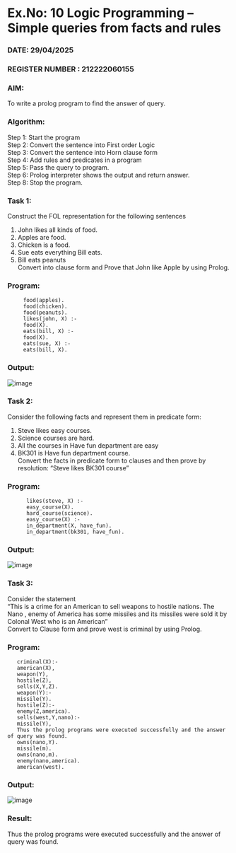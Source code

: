 # Ex.No: 10  Logic Programming –  Simple queries from facts and rules
### DATE: 29/04/2025                                                                         
### REGISTER NUMBER : 212222060155
### AIM: 
To write a prolog program to find the answer of query. 
###  Algorithm:
 Step 1: Start the program <br> 
 Step 2: Convert the sentence into First order Logic  <br> 
 Step 3:  Convert the sentence into Horn clause form  <br> 
 Step 4: Add rules and predicates in a program   <br> 
 Step 5:  Pass the query to program. <br> 
 Step 6: Prolog interpreter shows the output and return answer. <br> 
 Step 8:  Stop the program.

### Task 1:
Construct the FOL representation for the following sentences <br> 
1.	John likes all kinds of food.  <br> 
2.	Apples are food.  <br> 
3.	Chicken is a food.  <br> 
4.	Sue eats everything Bill eats. <br> 
5.	 Bill eats peanuts  <br> 
   Convert into clause form and Prove that John like Apple by using Prolog. <br> 



### Program:

         food(apples).
         food(chicken).
         food(peanuts).
         likes(john, X) :-
         food(X).
         eats(bill, X) :-
         food(X).
         eats(sue, X) :-
         eats(bill, X).


### Output:

![image](https://github.com/user-attachments/assets/f0a5dda8-d016-4029-8e0b-9ee0f794c616)
### Task 2:
Consider the following facts and represent them in predicate form: <br>              
1.	Steve likes easy courses. <br> 
2.	Science courses are hard. <br> 
3. All the courses in Have fun department are easy <br> 
4. BK301 is Have fun department course.<br> 
Convert the facts in predicate form to clauses and then prove by resolution: “Steve likes BK301 course”<br> 

### Program:

          likes(steve, X) :-
          easy_course(X).
          hard_course(science).
          easy_course(X) :-
          in_department(X, have_fun).
          in_department(bk301, have_fun).

### Output:

![image](https://github.com/user-attachments/assets/2bf70648-2ea7-4990-b243-0ce54cff7583)


### Task 3:
Consider the statement <br> 
“This is a crime for an American to sell weapons to hostile nations. The Nano , enemy of America has some missiles and its missiles were sold it by Colonal West who is an American” <br> 
Convert to Clause form and prove west is criminal by using Prolog.<br> 
### Program:



       criminal(X):-
       american(X),
       weapon(Y),
       hostile(Z),
       sells(X,Y,Z).
       weapon(Y):-
       missile(Y).
       hostile(Z):-
       enemy(Z,america).
       sells(west,Y,nano):-
       missile(Y),
       Thus the prolog programs were executed successfully and the answer of query was found.
       owns(nano,Y).
       missile(m).
       owns(nano,m).
       enemy(nano,america).
       american(west).

### Output:
 
![image](https://github.com/user-attachments/assets/87a86ff1-51bd-4177-898a-a162d0f412b3)

### Result:
Thus the prolog programs were executed successfully and the answer of query was found.

